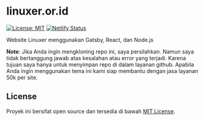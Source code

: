 # linuxer.or.id

[![License: MIT](https://img.shields.io/badge/License-MIT-blue.svg)](https://opensource.org/licenses/MIT) [![Netlify Status](https://api.netlify.com/api/v1/badges/d6d5e7e2-0506-4ad1-b592-d1b017ac7305/deploy-status)](https://app.netlify.com/sites/quizzical-panini-a01f79/deploys)

Website Linuxer menggunakan Gatsby, React, dan Node.js

**Note**: Jika Anda ingin mengkloning repo ini, saya persilahkan. Namun saya tidak bertanggung jawab atas kesalahan atau error yang terjadi. Karena tujuan saya hanya untuk menyimpan repo di dalam layanan github. Apabila Anda ingin menggunakan tema ini kami siap membantu dengan jasa layanan 50k per site.

## License

Proyek ini bersifat open source dan tersedia di bawah [MIT License](LICENSE).